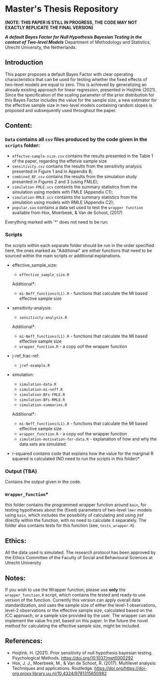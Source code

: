 # Master's Thesis Repository 

**(NOTE: THIS PAPER IS STILL IN PROGRESS, THE CODE  MAY NOT EXACTLY REPLICATE THE FINAL VERSION)**

***A default Bayes Factor for Null Hypothesis Bayesian Testing in the context of Two-level Models***
Department of Methodology and Statistics, Utrecht University, the Netherlands.


## Introduction 

This paper proposes a default Bayes Factor with clear operating characteristics that can be used for testing whether the fixed effects of two-level models are equal to zero. This is achieved by generalizing an already existing approach for linear regression, presented in Hoijtink (2021). Since the specification of the scaling parameter of the prior distribution for this Bayes Factor includes the value for the sample size, a new estimator for the effective sample size in two-level models containing random slopes is proposed and subsequently used throughout the paper.

## Content:

### `Data` contains all `csv` files produced by the code given in the `scripts` folder:

   - `effectve-sample-size.csv` contains the results presented in the Table 1 of the paper, regarding the effetvie sample size
   - `sensitivity.csv` contains the results from the sensitivity analysis presented in Figure 1 and in Appendix B;
   - `combined_BF.csv` contains the results from the simulation study presented in Figures 2 and 3 (using FMLE);
   - `simulation-FMLE.scv` containts the summary statistics from the simulation using models with FMLE (Appendix C1);
   - `simulation-RMLE.scv` containts the summary statistics from the simulation using models with RMLE (Appendix C2);
   - `popular.sav` contains a data set used to test the `wrapper function` available from Hox, Moerbeek, & Van de Schoot, (2017)
   
Everything marked with '*' does not need to be run:

### Scripts 
the scripts within each separate folder should be run in the order specified here, the ones marked as "Additional" are either functions that need to be sourced within the main scripts or additional explanations. 

 - effective_sample_size:
   
    - `effective_sample_size.R`
    
    Additional*:
    
    - `mi-Neff_functions(L1).R` - functions that calculate the MI based effective sample size

 - sensitivity-analysis:
    
    - `sensitivity-analysis.R`
    
    Additional*:
    
    - `mi-Neff_functions(L1).R` - functions that calculate the MI based effective sample size
    - `wrapper_function.R` - a copy oof the wrapper function
    
 - j-ref_frac-ref:
 
    - `jref-example.R` 
    
 - simulation:
   
    - `simulation-data.R`
    - `simulation-mi-neff.R`
    - `simulation-BFs-FMLE.R`
    - `simulation-BFs-RMLE.R`
    - `simulation-summaries.R`
  
    Additional*:
    
    - `mi-Neff_functions(L1).R` - functions that calculate the MI based effective sample size
    - `wrapper_function.R` - a copy oof the wrapper function
    - `simulation-motivation-for-data.R` - explanation of how and why the data sets are simulated.
    
  - r-squared contains code that explains how the value for the marginal R squared is calculated (NO need to run the scripts in this folder)*
  

### Output (TBA)

Contains the output given in the code.
 
### `Wrapper_function`* 
this folder contains the programmed wrapper function around `bain`, for testing hypotheses about the (fixed) parameters of two-level `lmer` models using `bain`, which includes the possibility of calculating and using jref directly within the function, with no need to calculate it separately. The folder also contains tests for this function (see, `tests_wrapper.R`).


## Ethics:

All the data used is simulated. The research protocol has been approved by the Ethics Committee of the Faculty of Social and Behavioural Sciences at Utrecht University



## Notes: 

If you wish to use the Wrapper function, please use **only** the `wrapper_function.R` script, which contains the tested and ready-to use version of the function. Currently this version can apply overall data standardization, and uses the sample size of either the level-1 observations, level-2 observations or the effective sample size, calculated based on the ICC approach, or a sample size provided by the user. The wrapper can also implement the value fro jref, based on this paper. In the future the novel method for calculating the effective sample size, might be included.

## References:

 - Hoijtink, H. (2021). Prior sensitivity of null hypothesis bayesian testing. Psychological Methods.
https://doi.org/10.1037/met0000292
 - Hox, J. J., Moerbeek, M., & Van de Schoot, R. (2017). Multilevel analysis: Techniques and applications.
Routledge. https://doi.org/https://doi-org.proxy.library.uu.nl/10.4324/9781315650982
 
